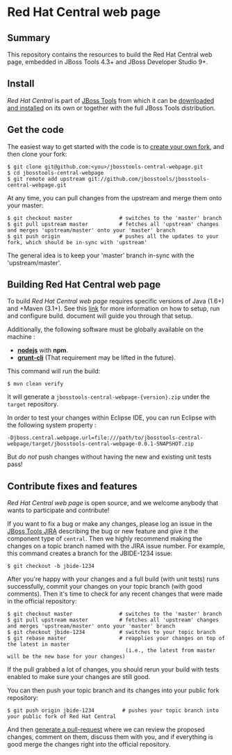# Red Hat Central web page

## Summary

This repository contains the resources to build the Red Hat Central web page, embedded in JBoss Tools 4.3+ and JBoss Developer Studio 9+.

## Install

_Red Hat Central_ is part of [JBoss Tools](http://jboss.org/tools) from
which it can be [downloaded and installed](http://jboss.org/tools/download)
on its own or together with the full JBoss Tools distribution.

## Get the code

The easiest way to get started with the code is to [create your own fork](http://help.github.com/forking/), 
and then clone your fork:

    $ git clone git@github.com:<you>/jbosstools-central-webpage.git
    $ cd jbosstools-central-webpage
    $ git remote add upstream git://github.com/jbosstools/jbosstools-central-webpage.git

At any time, you can pull changes from the upstream and merge them onto your master:

    $ git checkout master               # switches to the 'master' branch
    $ git pull upstream master          # fetches all 'upstream' changes and merges 'upstream/master' onto your 'master' branch
    $ git push origin                   # pushes all the updates to your fork, which should be in-sync with 'upstream'

The general idea is to keep your 'master' branch in-sync with the
'upstream/master'.

## Building Red Hat Central web page

To build _Red Hat Central web page_ requires specific versions of Java (1.6+) and
+Maven (3.1+). See this [link](https://github.com/jbosstools/jbosstools-devdoc/blob/master/building/readme.md) for more information on how to setup, run and configure build.
document will guide you through that setup.

Additionally, the following software must be globally available on the machine :

- [**nodejs**](http://nodejs.org/) with **npm**.
- [**grunt-cli**](http://gruntjs.com/getting-started) (That requirement may be lifted in the future).

This command will run the build:

    $ mvn clean verify

It will generate a `jbosstools-central-webpage-{version}.zip` under the `target` repository.

In order to test your changes within Eclipse IDE, you can run Eclipse with the following system property : 

`-Djboss.central.webpage.url=file:///path/to/jbosstools-central-webpage/target/jbosstools-central-webpage-0.0.1-SNAPSHOT.zip`

But *do not* push changes without having the new and existing unit tests pass!

## Contribute fixes and features

_Red Hat Central web page_ is open source, and we welcome anybody that wants to
participate and contribute!

If you want to fix a bug or make any changes, please log an issue in
the [JBoss Tools JIRA](https://issues.jboss.org/browse/JBIDE)
describing the bug or new feature and give it the component type of
`central`. Then we highly recommend making the changes on a
topic branch named with the JIRA issue number. For example, this
command creates a branch for the JBIDE-1234 issue:

	$ git checkout -b jbide-1234

After you're happy with your changes and a full build (with unit
tests) runs successfully, commit your changes on your topic branch
(with good comments). Then it's time to check for any recent changes
that were made in the official repository:

	$ git checkout master               # switches to the 'master' branch
	$ git pull upstream master          # fetches all 'upstream' changes and merges 'upstream/master' onto your 'master' branch
	$ git checkout jbide-1234           # switches to your topic branch
	$ git rebase master                 # reapplies your changes on top of the latest in master
	                                      (i.e., the latest from master will be the new base for your changes)

If the pull grabbed a lot of changes, you should rerun your build with
tests enabled to make sure your changes are still good.

You can then push your topic branch and its changes into your public fork repository:

	$ git push origin jbide-1234         # pushes your topic branch into your public fork of Red Hat Central

And then [generate a pull-request](http://help.github.com/pull-requests/) where we can
review the proposed changes, comment on them, discuss them with you,
and if everything is good merge the changes right into the official
repository.